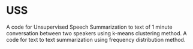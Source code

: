 # USS
A code for Unsupervised Speech Summarization to text of 1 minute conversation between two speakers using k-means clustering method. A code for text to text summarization using frequency distribution method.

